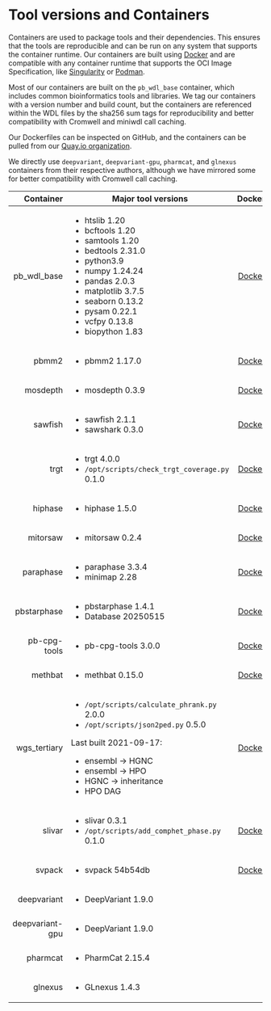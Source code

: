 # Tool versions and Containers

Containers are used to package tools and their dependencies. This ensures that the tools are reproducible and can be run on any system that supports the container runtime.  Our containers are built using [Docker](https://www.docker.com/) and are compatible with any container runtime that supports the OCI Image Specification, like [Singularity](https://sylabs.io/singularity/) or [Podman](https://podman.io/).

Most of our containers are built on the `pb_wdl_base` container, which includes common bioinformatics tools and libraries.  We tag our containers with a version number and build count, but the containers are referenced within the WDL files by the sha256 sum tags for reproducibility and better compatibility with Cromwell and miniwdl call caching.

Our Dockerfiles can be inspected on GitHub, and the containers can be pulled from our [Quay.io organization](https://quay.io/repository/pacbio).

We directly use `deepvariant`, `deepvariant-gpu`, `pharmcat`, and `glnexus` containers from their respective authors, although we have mirrored some for better compatibility with Cromwell call caching.

| Container | Major tool versions | Dockerfile | Container |
| --------: | ------------------- | :---: | :---: |
| pb_wdl_base | <ul><li>htslib 1.20</li><li>bcftools 1.20</li><li>samtools 1.20</li><li>bedtools 2.31.0</li><li>python3.9</li><li>numpy 1.24.24</li><li>pandas 2.0.3</li><li>matplotlib 3.7.5</li><li>seaborn 0.13.2</li><li>pysam 0.22.1</li><li>vcfpy 0.13.8</li><li>biopython 1.83</li></ul> | [Dockerfile](https://github.com/PacificBiosciences/wdl-dockerfiles/tree/6b13cc246dd44e41903d17a660bb5432cdd18dbe/docker/pb_wdl_base) | [sha256:4b889a1f21a6a7fecf18820613cf610103966a93218de772caba126ab70a8e87](https://quay.io/repository/pacbio/pb_wdl_base/manifest/pb_wdl_base@sha256:4b889a1f21a6a7fecf18820613cf610103966a93218de772caba126ab70a8e87) |
| pbmm2 | <ul><li>pbmm2 1.17.0</li></ul> | [Dockerfile](https://github.com/PacificBiosciences/wdl-dockerfiles/tree/9591749da92ca57f7283ca1c2268789c45fa341d/docker/pbmm2) | [pbmm2@sha256:5f3f4d1f5dbea5cd4c388ee26b2fecbbb7dbcef449343633e039dca3d3725859](https://quay.io/repository/pacbio/pbmm2/manifest/sha256:5f3f4d1f5dbea5cd4c388ee26b2fecbbb7dbcef449343633e039dca3d3725859) |
| mosdepth | <ul><li>mosdepth 0.3.9</li></ul> | [Dockerfile](https://github.com/PacificBiosciences/wdl-dockerfiles/tree/fa84fbf582738c05c750e667ff43d11552ad4183/docker/mosdepth) | [mosdepth@sha256:63f7a5d1a4a17b71e66d755d3301a951e50f6b63777d34dab3ee9e182fd7acb1](https://quay.io/repository/pacbio/mosdepth/manifest/sha256:63f7a5d1a4a17b71e66d755d3301a951e50f6b63777d34dab3ee9e182fd7acb1) |
| sawfish | <ul><li>sawfish 2.1.1</li><li>sawshark 0.3.0</li></ul> | [Dockerfile](https://github.com/PacificBiosciences/wdl-dockerfiles/tree/72d42592a8d02f98f6f3b50a92d5a0aa4101fc75/docker/sawfish) | [sawfish@sha256:aa764cb24fe9e96af7f3d7ec625fd6b52f02e9f295a3e82ef586d6a5e5351f34](https://quay.io/repository/pacbio/sawfish/manifest/sha256:aa764cb24fe9e96af7f3d7ec625fd6b52f02e9f295a3e82ef586d6a5e5351f34) |
| trgt | <ul><li>trgt 4.0.0</li><li>`/opt/scripts/check_trgt_coverage.py` 0.1.0</li></ul> | [Dockerfile](https://github.com/PacificBiosciences/wdl-dockerfiles/tree/c5614951abe48eab926a5246ffb843b4f7816d47/docker/trgt) | [trgt@sha256:7511072d0f57396b1b99c7e0c08934db417138b6b4ce5d93c4974115faab2a0d](https://quay.io/repository/pacbio/trgt/manifest/sha256:7511072d0f57396b1b99c7e0c08934db417138b6b4ce5d93c4974115faab2a0d) |
| hiphase | <ul><li>hiphase 1.5.0</li></ul> | [Dockerfile](https://github.com/PacificBiosciences/wdl-dockerfiles/tree/69039c010ada793bab4d38a9bd17a30562b9b671/docker/hiphase) | [hiphase@sha256:353b4ffdae4281bdd5daf5a73ea3bb26ea742ef2c36e9980cb1f1ed524a07482](https://quay.io/repository/pacbio/hiphase/manifest/sha256:353b4ffdae4281bdd5daf5a73ea3bb26ea742ef2c36e9980cb1f1ed524a07482) |
| mitorsaw | <ul><li>mitorsaw 0.2.4</li></ul> | [Dockerfile](https://github.com/PacificBiosciences/wdl-dockerfiles/tree/6f6cf280c8ac0b76dd1d08bd830347b0b8ca9cea/docker/mitorsaw) | [mitorsaw@sha256:d0e47fb84e6e962f01a754d1052a24e550694646c0d4afb056c0e3fd7ace7a0d](https://quay.io/repository/pacbio/mitorsaw/manifest/sha256:d0e47fb84e6e962f01a754d1052a24e550694646c0d4afb056c0e3fd7ace7a0d) |
| paraphase | <ul><li>paraphase 3.3.4</li><li>minimap 2.28</li></ul> | [Dockerfile](https://github.com/PacificBiosciences/wdl-dockerfiles/tree/43214f6ed8caa835a98f5a0ee79329048252e857/docker/paraphase) | [paraphase@sha256:21dba4e381bf860dc38aa4833a6b97baae4566163e7da3101f07bea42fc42b9e](https://quay.io/repository/pacbio/paraphase/manifest/sha256:21dba4e381bf860dc38aa4833a6b97baae4566163e7da3101f07bea42fc42b9e) |
| pbstarphase | <ul><li>pbstarphase 1.4.1</li><li>Database 20250515</li></ul> | [Dockerfile](https://github.com/PacificBiosciences/wdl-dockerfiles/tree/c5166b28e43f36a381450ba479e2e34a841bb922/docker/pbstarphase) | [pbstarphase@sha256:7daaad3b617a3b8b5914ab0893ee7cc545fd2025a35619211a5b8e25e4c36ac4](https://quay.io/repository/pacbio/pbstarphase/manifest/sha256:7daaad3b617a3b8b5914ab0893ee7cc545fd2025a35619211a5b8e25e4c36ac4) |
| pb-cpg-tools | <ul><li>pb-cpg-tools 3.0.0</li></ul> | [Dockerfile](https://github.com/PacificBiosciences/wdl-dockerfiles/tree/330b99b79f32b2d2598e812779f3c64460739e6c/docker/pb-cpg-tools) | [pb-cpg-tools@sha256:afd5468a423fe089f1437d525fdc19c704296f723958739a6fe226caa01fba1c](https://quay.io/repository/pacbio/pb-cpg-tools/manifest/sha256:afd5468a423fe089f1437d525fdc19c704296f723958739a6fe226caa01fba1c) |
| methbat | <ul><li>methbat 0.15.0</li></ul> | [Dockerfile](https://github.com/PacificBiosciences/wdl-dockerfiles/tree/72290493cb204e70be35479e250d83d5ec35df19/docker/methbat) | [methbat@sha256:54a74389cf8ac485e8f34522d48e05880c01245e9aaf4dec6a6eddf25ee2c550](https://quay.io/repository/pacbio/methbat/manifest/sha256:54a74389cf8ac485e8f34522d48e05880c01245e9aaf4dec6a6eddf25ee2c550) |
| wgs_tertiary | <ul><li>`/opt/scripts/calculate_phrank.py` 2.0.0</li><li>`/opt/scripts/json2ped.py` 0.5.0</li></ul>Last built 2021-09-17:<ul><li>ensembl -> HGNC</li><li>ensembl -> HPO</li><li>HGNC -> inheritance</li><li>HPO DAG</li></ul> | [Dockerfile](https://github.com/PacificBiosciences/wdl-dockerfiles/tree/fd70e2872bd3c6bb705faff5bc68374116d7d62f/docker/wgs_tertiary) | [wgs_tertiary@sha256:410597030e0c85cf16eb27a877d260e7e2824747f5e8b05566a1aaa729d71136](https://quay.io/repository/pacbio/wgs_tertiary/manifest/sha256:410597030e0c85cf16eb27a877d260e7e2824747f5e8b05566a1aaa729d71136) |
| slivar | <ul><li>slivar 0.3.1</li><li>`/opt/scripts/add_comphet_phase.py` 0.1.0</li></ul> | [Dockerfile](https://github.com/PacificBiosciences/wdl-dockerfiles/tree/5e1094fd6755203b4971fdac6dcb951bbc098bed/docker/slivar) | [slivar@sha256:f71a27f756e2d69ec30949cbea97c54abbafde757562a98ef965f21a28aa8eaa](https://quay.io/repository/pacbio/slivar/manifest/sha256:f71a27f756e2d69ec30949cbea97c54abbafde757562a98ef965f21a28aa8eaa) |
| svpack | <ul><li>svpack 54b54db</li></ul> | [Dockerfile](https://github.com/PacificBiosciences/wdl-dockerfiles/tree/6fc750b0c65b4a5c1eb65791eab9eed89864d858/docker/svpack) | [svpack@sha256:628e9851e425ed8044a907d33de04043d1ef02d4d2b2667cf2e9a389bb011eba](https://quay.io/repository/pacbio/svpack/manifest/sha256:628e9851e425ed8044a907d33de04043d1ef02d4d2b2667cf2e9a389bb011eba) |
| deepvariant | <ul><li>DeepVariant 1.9.0</li></ul> |  | [deepvariant:1.9.0](https://hub.docker.com/layers/google/deepvariant/1.9.0/images/sha256-07e95b34e40cc50074d23273d479934a27e80919ac75bd97bf39a731e3c2d6ad) |
| deepvariant-gpu | <ul><li>DeepVariant 1.9.0</li></ul> |  | [deepvariant:1.9.0-gpu](https://hub.docker.com/layers/google/deepvariant/1.9.0-gpu/images/sha256-e0c8734b8700d945e3ee78d609acb90548f829c874596ffca436af8cf379f87a) |
| pharmcat | <ul><li>PharmCat 2.15.4</li></ul> |  | [pharmcat:2.15.4](https://hub.docker.com/layers/pgkb/pharmcat/2.15.4/images/sha256-5b58ae959b4cd85986546c2d67e3596f33097dedc40dfe57dd845b6e78781eb6) |
| glnexus | <ul><li>GLnexus 1.4.3</li></ul> |  | [glnexus:1.4.3](https://quay.io/repository/pacbio/glnexus/manifest/sha256:ce6fecf59dddc6089a8100b31c29c1e6ed50a0cf123da9f2bc589ee4b0c69c8e) |

